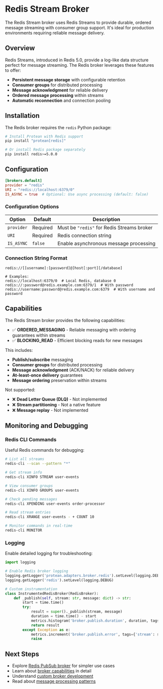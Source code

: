 # Redis Stream Broker

The Redis Stream broker uses Redis Streams to provide durable, ordered message streaming with consumer group support. It's ideal for production environments requiring reliable message delivery.

## Overview

Redis Streams, introduced in Redis 5.0, provide a log-like data structure perfect for message streaming. The Redis broker leverages these features to offer:

- **Persistent message storage** with configurable retention
- **Consumer groups** for distributed processing
- **Message acknowledgment** for reliable delivery
- **Ordered message processing** within streams
- **Automatic reconnection** and connection pooling

## Installation

The Redis broker requires the `redis` Python package:

```bash
# Install Protean with Redis support
pip install "protean[redis]"

# Or install Redis package separately
pip install redis>=5.0.0
```

## Configuration

```toml
[brokers.default]
provider = "redis"
URI = "redis://localhost:6379/0"
IS_ASYNC = true  # Optional: Use async processing (default: false)
```

### Configuration Options

| Option | Default | Description |
|--------|---------|-------------|
| `provider` | Required | Must be `"redis"` for Redis Streams broker |
| `URI` | Required | Redis connection string |
| `IS_ASYNC` | `false` | Enable asynchronous message processing |

### Connection String Format

```
redis://[[username]:[password]@]host[:port][/database]

# Examples:
redis://localhost:6379/0  # Local Redis, database 0
redis://:password@redis.example.com:6379/1  # With password
redis://username:password@redis.example.com:6379  # With username and password
```

## Capabilities

The Redis Stream broker provides the following capabilities:

- ✅ **ORDERED_MESSAGING** - Reliable messaging with ordering guarantees within streams
- ✅ **BLOCKING_READ** - Efficient blocking reads for new messages

This includes:
- **Publish/subscribe** messaging
- **Consumer groups** for distributed processing
- **Message acknowledgment** (ACK/NACK) for reliable delivery
- **At-least-once delivery** guarantees
- **Message ordering** preservation within streams

Not supported:
- ❌ **Dead Letter Queue (DLQ)** - Not implemented
- ❌ **Stream partitioning** - Not a native feature
- ❌ **Message replay** - Not implemented

## Monitoring and Debugging

### Redis CLI Commands

Useful Redis commands for debugging:

```bash
# List all streams
redis-cli --scan --pattern "*"

# Get stream info
redis-cli XINFO STREAM user-events

# View consumer groups
redis-cli XINFO GROUPS user-events

# Check pending messages
redis-cli XPENDING user-events order-processor

# Read stream entries
redis-cli XRANGE user-events - + COUNT 10

# Monitor commands in real-time
redis-cli MONITOR
```

### Logging

Enable detailed logging for troubleshooting:

```python
import logging

# Enable Redis broker logging
logging.getLogger('protean.adapters.broker.redis').setLevel(logging.DEBUG)
logging.getLogger('redis').setLevel(logging.DEBUG)

# Custom instrumentation
class InstrumentedRedisBroker(RedisBroker):
    def _publish(self, stream: str, message: dict) -> str:
        start = time.time()
        try:
            result = super()._publish(stream, message)
            duration = time.time() - start
            metrics.histogram('broker.publish.duration', duration, tags={'stream': stream})
            return result
        except Exception as e:
            metrics.increment('broker.publish.error', tags={'stream': stream, 'error': str(e)})
            raise
```

## Next Steps

- Explore [Redis PubSub broker](./redis-pubsub.md) for simpler use cases
- Learn about [broker capabilities](./index.md#broker-capabilities) in detail
- Understand [custom broker development](./custom-brokers.md)
- Read about [message processing patterns](../../patterns/message-processing.md)